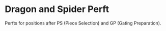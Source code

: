 # Dragon and Spider Perft

Perfts for positions after PS (Piece Selection) and GP (Gating Preparation).
